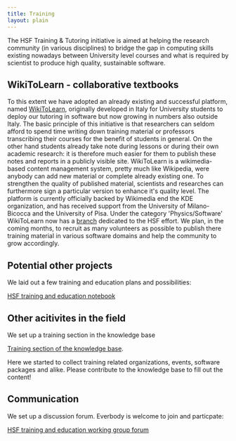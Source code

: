 ```yaml
---
title: Training
layout: plain
---
```


The HSF Training & Tutoring initiative is aimed at helping the research community (in various disciplines) to bridge the gap in computing skills existing nowadays between University level courses and what is required by scientist to produce high quality, sustainable software. 

## WikiToLearn - collaborative textbooks

To this extent we have adopted an already existing and successful platform, named [WikiToLearn](http://en.wikitolearn.org/Main_Page), originally developed in Italy for University students to deploy our tutoring in software but now growing in numbers also outside Italy. The basic principle of this initiative is that researchers can seldom afford to spend time writing down training material or professors transcribing their courses for the benefit of students in general. On the other hand students already take note during lessons or during their own academic research: it is therefore much easier for them to publish these notes and reports in a publicly visible site. WikiToLearn is a wikimedia-based content management system, pretty much like Wikipedia, were anybody can add new material or complete already existing one. To strengthen the quality of published material, scientists and researches can furthermore sign a particular version to enhance it's quality level. The platform is currently officially backed by Wikimedia end the KDE organization, and has received support from the University of Milano-Bicocca and the University of Pisa.
Under the category 'Physics/Software' WikiToLearn now has a [branch](http://it.wikitolearn.org/Main_HSF_Page) dedicated to the HSF effort. We plan, in the coming months, to recruit as many volunteers as possible to publish there training material in various software domains and help the community to grow accordingly.

## Potential other projects

We laid out a few training and education plans and possibilities:

 [HSF training and education notebook](https://docs.google.com/document/d/1E85vhzgFs37VOlTC6XTqvQOOmLEgAvamyvl4Iz-Sqm4/edit#heading=h.pstok39wu9vm)

## Other acitivites in the field

We set up a training section in the knowledge base 

[Training section of the knowledge base](http://hepsoftware.org/e/training).

Here we started to collect training related organizations, events, software packages and alike. Please contribute to the knowledge base to fill out the content!

## Communication

We set up a discussion forum. Everbody is welcome to join and particpate:

[HSF training and education working group forum](https://groups.google.com/forum/#!forum/hep-sf-training-wg)
